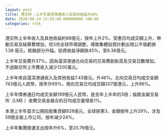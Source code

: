 ```yaml
---
layout: post
title: 港交所：上半年滬深港通收入及其他收益升46%
date: 2020-08-19 13:59:48.000000000 +08:00
categories: rthk
---
```


港交所上半年收入及其他收益約88億元，按年上升2%，受惠日均成交額上升，帶動交易及結算費增加，但3月全球市場調整，導致集體投資計劃出現公平值虧損 1.38 億元，抵銷部分升幅。投資收益淨額跌45%，至8.38億元。

上半年交易費升37%，因為滬深港通北向交易的交易費創新高及交易日數增加。不過聯交所上市費收入減少1200萬元。

上半年來自滬深港通收入及其他收益7.43億元，升46%。北向交易日均成交金額743億元人民幣，按年升69%，南向交易日均成交額207億港元，上升86%。

上半年債券通日均成交金額199億元人民幣，是去年上半年的3倍；倫敦金屬交易所（LME ）收費交易金屬合約日均成交量增長1%。

本港上半年首次公開招股集資額928億元，全球排第3，金額按年上升29%，涉及59間主板上市公司，按年減少24%。

上半年集團營運支出按年升6%，至20.76億元。
